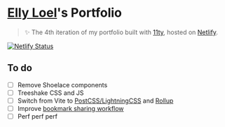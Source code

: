 # [Elly Loel](https://ellyloel.com/)'s Portfolio

> ✨ The 4th iteration of my portfolio built with [11ty](https://11ty.dev/), hosted on [Netlify](https://netlify.com/).

[![Netlify Status](https://api.netlify.com/api/v1/badges/eccc72d8-90f4-4394-80d5-418c154be431/deploy-status)](https://app.netlify.com/sites/e11y/deploys)

## To do
- [ ] Remove Shoelace components
- [ ] Treeshake CSS and JS
- [ ] Switch from Vite to [PostCSS/LightningCSS](https://11ty.rocks/posts/process-css-with-lightningcss/) and [Rollup](https://front-end.social/@elly/109761380779409750)
- [ ] Improve [bookmark sharing workflow](https://front-end.social/@elly/109995347630229003)
- [ ] Perf perf perf
